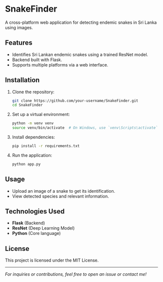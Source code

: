 # SnakeFinder

A cross-platform web application for detecting endemic snakes in Sri Lanka using images.

## Features
- Identifies Sri Lankan endemic snakes using a trained ResNet model.
- Backend built with Flask.
- Supports multiple platforms via a web interface.

## Installation
1. Clone the repository:
   ```sh
   git clone https://github.com/your-username/SnakeFinder.git
   cd SnakeFinder
   ```
2. Set up a virtual environment:
   ```sh
   python -m venv venv
   source venv/bin/activate  # On Windows, use `venv\Scripts\activate`
   ```
3. Install dependencies:
   ```sh
   pip install -r requirements.txt
   ```
4. Run the application:
   ```sh
   python app.py
   ```

## Usage
- Upload an image of a snake to get its identification.
- View detected species and relevant information.

## Technologies Used
- **Flask** (Backend)
- **ResNet** (Deep Learning Model)
- **Python** (Core language)

## License
This project is licensed under the MIT License.

---

*For inquiries or contributions, feel free to open an issue or contact me!*


